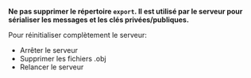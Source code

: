 **Ne pas supprimer le répertoire `export`. Il est utilisé par le serveur pour sérialiser les messages et les clés privées/publiques.**

Pour réinitialiser complètement le serveur:
* Arrêter le serveur
* Supprimer les fichiers .obj
* Relancer le serveur